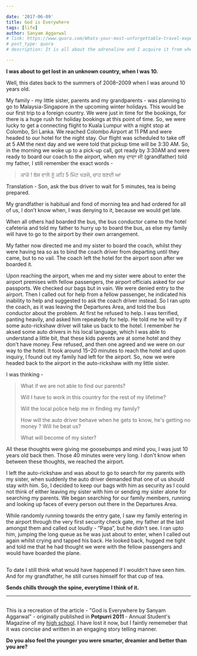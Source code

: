 ```yaml
---

date: '2017-06-09'
title: God is Everywhere
tags: [life]
author: Sanyam Aggarwal
# link: https://www.quora.com/Whats-your-most-unforgettable-travel-experience/answer/Sanyam-Aggarwal-1
# post_type: quora
# description: It is all about the adrenaline and I acquire it from where I can.

---
```


**I was about to get lost in an unknown country, when I was 10.**

Well, this dates back to the summers of 2008–2009 when I was around 10 years old.

My family - my little sister, parents and my grandparents - was planning to go to Malaysia-Singapore in the upcoming winter holidays. This would be our first trip to a foreign country. We were just in time for the bookings, for there is a huge rush for holiday bookings at this point of time. So, we were lucky to get a connecting flight to Kuala Lumpur with a night stop at Colombo, Sri Lanka. We reached Colombo Airport at 11 PM and were headed to our hotel for the night stay. Our flight was scheduled to take off at 5 AM the next day and we were told that pickup time will be 3:30 AM. So, in the morning we woke up to a pick-up call, got ready by 3:30AM and were ready to board our coach to the airport, when my ਦਾਦਾ ਜੀ (grandfather) told my father, I still remember the exact words -

>ਕਾਕੇ ! ਬੱਸ ਵਾਲੇ ਨੂੰ ਕਹਿ 5 ਮਿੰਟ ਖੜਜੇ, ਚਾਹ ਬਣਦੀ ਆ 

Translation - Son, ask the bus driver to wait for 5 minutes, tea is being prepared.

My grandfather is habitual and fond of morning tea and had ordered for all of us, I don’t know when, I was denying to it, because we would get late.

When all others had boarded the bus, the bus conductor came to the hotel cafeteria and told my father to hurry up to board the bus, as else my family will have to go to the airport by their own arrangement.

My father now directed me and my sister to board the coach, whilst they were having tea so as to bind the coach driver from departing until they came, but to no vail. The coach left the hotel for the airport soon after we boarded it.

Upon reaching the airport, when me and my sister were about to enter the airport premises with fellow passengers, the airport officials asked for our passports. We checked our bags but in vain. We were denied entry to the airport. Then I called out for help from a fellow passenger, he indicated his inability to help and suggested to ask the coach driver instead. So I ran upto the coach, as it was leaving the Departures Area, and told the bus conductor about the problem. At first he refused to help. I was terrified, panting heavily, and asked him repeatedly for help. He told me he will try if some auto-rickshaw driver will take us back to the hotel. I remember he aksed some auto drivers in his local language, which I was able to understand a little bit, that these kids parents are at some hotel and they don't have money. Few refused, and then one agreed and we were on our way to the hotel. It took around 15–20 minutes to reach the hotel and upon inquiry, I found out my family had left for the airport. So, now we were headed back to the airport in the auto-rickshaw with my little sister.

I was thinking -

>What if we are not able to find our parents?
>
>Will I have to work in this country for the rest of my lifetime?
>
>Will the local police help me in finding my family?
>
>How will the auto driver behave when he gets to know, he's getting no money ? Will he beat us?
>
>What will become of my sister?

All these thoughts were giving me goosebumps and mind you, I was just 10 years old back then. Those 40 minutes were very long. I don't know when between these thoughts, we reached the airport.

I left the auto-rickshaw and was about to go to search for my parents with my sister, when suddenly the auto driver demanded that one of us should stay with him. So, I decided to keep our bags with him as security as I could not think of either leaving my sister with him or sending my sister alone for searching my parents. We began searching for our family members, running and looking up faces of every person out there in the Departures Area.

While randomly running towards the entry gate, I saw my family entering in the airport through the very first security check gate, my father at the last amongst them and called out loudly - “Papa”, but he didn't see. I ran upto him, jumping the long queue as he was just about to enter, when I called out again whilst crying and tapped his back. He looked back, hugged me tight and told me that he had thought we were with the fellow passengers and would have boarded the plane.

##

To date I still think what would have happened if I wouldn't have seen him. And for my grandfather, he still curses himself for that cup of tea.

**Sends chills through the spine, everytime I think of it.**

------

##

This is a recreation of the article - "God is Everywhere by Sanyam Aggarwal" - originally published in **Potpurri 2011** - Annual Student's Magazine of my [high school](https://ggspublicschoolsangrur.org/). I have lost it now, but I faintly rememeber that it was concise and written in an engaging story telling manner. 

**Do you also feel the younger you were smarter, dreamier and better than you are?**